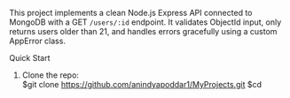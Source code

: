 This project implements a clean Node.js Express API connected to MongoDB with a GET `/users/:id` endpoint. It validates ObjectId input, only returns users older than 21, and handles errors gracefully using a custom AppError class.

Quick Start

1. Clone the repo:  
   $git clone https://github.com/anindyapoddar1/MyProjects.git
   $cd <repo>

